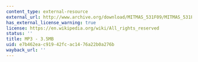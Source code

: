 ```yaml
---
content_type: external-resource
external_url: http://www.archive.org/download/MITMAS_531F09/MITMAS_531F09_lec08_1.mp3
has_external_license_warning: true
license: https://en.wikipedia.org/wiki/All_rights_reserved
status: ''
title: MP3 - 3.5MB
uid: e7b462ea-c919-42fc-ac14-76a22b0a276b
wayback_url: ''
---
```

